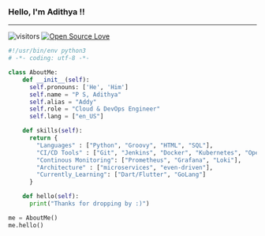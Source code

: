 ### <b>Hello, I'm Adithya !!</b>

---
![visitors](https://visitor-badge.laobi.icu/badge?page_id=psadi.psadi)
[![Open Source Love](https://badges.frapsoft.com/os/v1/open-source.svg?v=102)](https://github.com/ellerbrock/open-source-badge/)

```python
#!/usr/bin/env python3
# -*- coding: utf-8 -*-

class AboutMe:
    def __init__(self):
      self.pronouns: ['He', 'Him']
      self.name = "P S, Adithya"
      self.alias = "Addy"
      self.role = "Cloud & DevOps Engineer"
      self.lang = ["en_US"]

    def skills(self):
      return {
        "Languages" : ["Python", "Groovy", "HTML", "SQL"],
        "CI/CD Tools" : ["Git", "Jenkins", "Docker", "Kubernetes", "OpenShift", "Terraform", "Vault", "Ansible", "Rundeck", "Liquibase"],
        "Continous Monitoring": ["Prometheus", "Grafana", "Loki"],
        "Architecture" : ["microservices", "even-driven"],
        "Currently_Learning": ["Dart/Flutter", "GoLang"]
      }

    def hello(self):
      print("Thanks for dropping by :)")

me = AboutMe()
me.hello()
```
